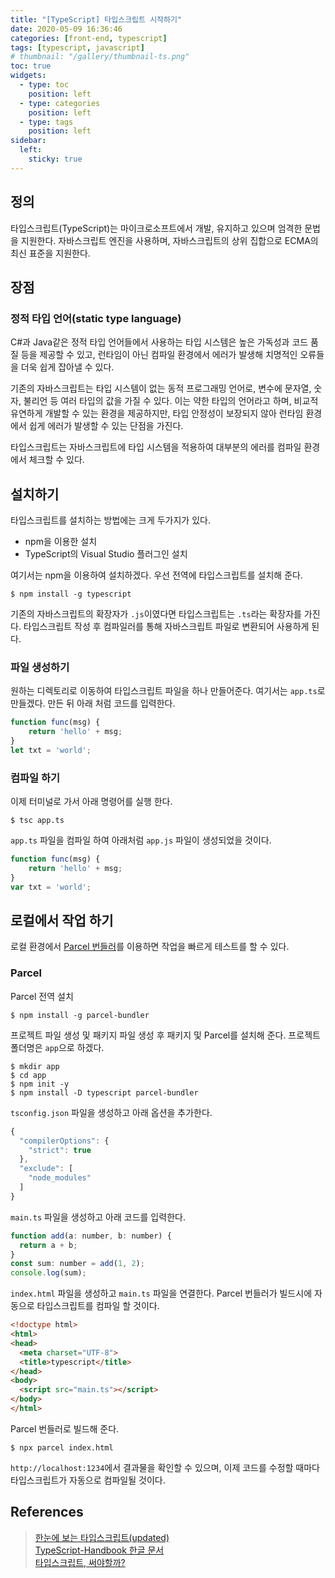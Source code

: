 ```yaml
---
title: "[TypeScript] 타입스크립트 시작하기"
date: 2020-05-09 16:36:46
categories: [front-end, typescript]
tags: [typescript, javascript]
# thumbnail: "/gallery/thumbnail-ts.png"
toc: true
widgets:
  - type: toc
    position: left
  - type: categories
    position: left
  - type: tags
    position: left
sidebar:
  left:
    sticky: true
---
```


## 정의

타입스크립트(TypeScript)는 마이크로소프트에서 개발, 유지하고 있으며 엄격한 문법을 지원한다. 자바스크립트 엔진을 사용하며, 자바스크립트의 상위 집합으로 ECMA의 최신 표준을 지원한다.

<!-- more -->

## 장점
### 정적 타입 언어(static type language)
C#과 Java같은 정적 타입 언어들에서 사용하는 타입 시스템은 높은 가독성과 코드 품질 등을 제공할 수 있고, 런타임이 아닌 컴파일 환경에서 에러가 발생해 치명적인 오류들을 더욱 쉽게 잡아낼 수 있다.

기존의 자바스크립트는 타입 시스템이 없는 동적 프로그래밍 언어로, 변수에 문자열, 숫자, 불리언 등 여러 타입의 값을 가질 수 있다. 이는 약한 타입의 언어라고 하며, 비교적 유연하게 개발할 수 있는 환경을 제공하지만, 타입 안정성이 보장되지 않아 런타임 환경에서 쉽게 에러가 발생할 수 있는 단점을 가진다. 

타입스크립트는 자바스크립트에 타입 시스템을 적용하여 대부분의 에러를 컴파일 환경에서 체크할 수 있다.

## 설치하기
타입스크립트를 설치하는 방법에는 크게 두가지가 있다.

* npm을 이용한 설치
* TypeScript의 Visual Studio 플러그인 설치

여기서는 npm을 이용하여 설치하겠다. 우선 전역에 타입스크립트를 설치해 준다.

```
$ npm install -g typescript
```

기존의 자바스크립트의 확장자가 `.js`이였다면 타입스크립트는 `.ts`라는 확장자를 가진다. 타입스크립트 작성 후 컴파일러를 통해 자바스크립트 파일로 변환되어 사용하게 된다.

### 파일 생성하기
원하는 디렉토리로 이동하여 타입스크립트 파일을 하나 만들어준다. 여기서는 `app.ts`로 만들겠다. 만든 뒤 아래 처럼 코드를 입력한다.

```javascript
function func(msg) {
    return 'hello' + msg;
}
let txt = 'world';
```

### 컴파일 하기
이제 터미널로 가서 아래 명령어를 실행 한다.

```
$ tsc app.ts
```

`app.ts` 파일을 컴파일 하여 아래처럼 `app.js` 파일이 생성되었을 것이다.

```javascript
function func(msg) {
    return 'hello' + msg;
}
var txt = 'world';
```

## 로컬에서 작업 하기
로컬 환경에서 [Parcel 번들러](https://ko.parceljs.org/getting_started.html)를 이용하면 작업을 빠르게 테스트를 할 수 있다.

### Parcel
Parcel 전역 설치
```
$ npm install -g parcel-bundler
```

프로젝트 파일 생성 및 패키지 파일 생성 후 패키지 및 Parcel를 설치해 준다. 프로젝트 폴더명은 `app`으로 하겠다.
```
$ mkdir app
$ cd app
$ npm init -y
$ npm install -D typescript parcel-bundler
```

`tsconfig.json` 파일을 생성하고 아래 옵션을 추가한다.

```javascript
{
  "compilerOptions": {
    "strict": true
  },
  "exclude": [
    "node_modules"
  ]
}
```

`main.ts` 파일을 생성하고 아래 코드를 입력한다.

```javascript
function add(a: number, b: number) {
  return a + b;
}
const sum: number = add(1, 2);
console.log(sum);
```

`index.html` 파일을 생성하고 `main.ts` 파일을 연결한다. Parcel 번들러가 빌드시에 자동으로 타입스크립트를 컴파일 할 것이다.

```html
<!doctype html>
<html>
<head>
  <meta charset="UTF-8">
  <title>typescript</title>
</head>
<body>
  <script src="main.ts"></script>
</body>
</html>
```

Parcel 번들러로 빌드해 준다.

```
$ npx parcel index.html
```

`http://localhost:1234`에서 결과물을 확인할 수 있으며, 이제 코드를 수정할 때마다 타입스크립트가 자동으로 컴파일될 것이다.

## References
> [한눈에 보는 타입스크립트(updated)](https://heropy.blog/2020/01/27/typescript/)  
> [TypeScript-Handbook 한글 문서](https://typescript-kr.github.io/)  
> [타입스크립트, 써야할까?](https://hyunseob.github.io/2018/08/12/do-you-need-to-use-ts/)  

